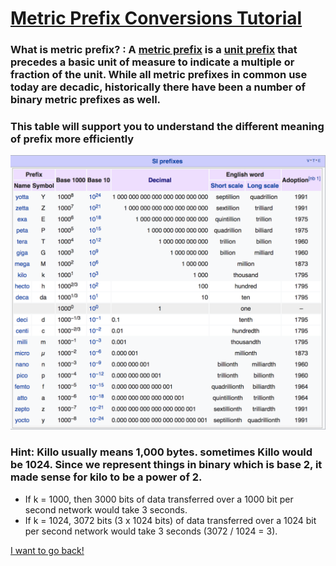 # [Metric Prefix Conversions Tutorial](https://www.youtube.com/watch?v=5EcNAxweb44)
### What is metric prefix? : A [metric prefix](https://en.wikipedia.org/wiki/Metric_prefix) is a [unit prefix](https://en.wikipedia.org/wiki/Unit_prefix) that precedes a basic unit of measure to indicate a multiple or fraction of the unit. While all metric prefixes in common use today are decadic, historically there have been a number of binary metric prefixes as well.
### This table will support you to understand the different meaning of prefix more efficiently
![alt text](https://github.com/cnhuijiang/Digital-Information/blob/master/List%20of%20SI%20prefixes.png)
### Hint: Killo usually means 1,000 bytes. sometimes Killo would be 1024. Since we represent things in binary which is base 2, it made sense for kilo to be a power of 2.
* If k = 1000, then 3000 bits of data transferred over a 1000 bit per second network would take 3 seconds.
* If k = 1024, 3072 bits (3 x 1024 bits) of data transferred over a 1024 bit per second network would take 3 seconds (3072 / 1024 = 3).

[I want to go back!](https://github.com/cnhuijiang/Digital-Information/blob/master/README.md)
